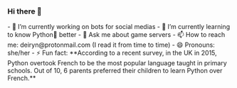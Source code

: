 ### Hi there 👋

<!--
**TheDeiWolf/thedeiwolf** is a ✨ _special_ ✨ repository because its `README.md` (this file) appears on your GitHub profile. --!>

<!--
Here are some ideas to get you started: --!>

- 🔭 I’m currently working on bots for social medias
- 🌱 I’m currently learning to know Python🐍 better
- 💬 Ask me about game servers
- 📫 How to reach me: deiryn@protonmail.com (I read it from time to time)
- 😄 Pronouns: she/her
- ⚡ Fun fact: **According to a recent survey, in the UK in 2015, Python overtook French to be the most popular language taught in primary schools. Out of 10, 6 parents preferred their children to learn Python over French.**
